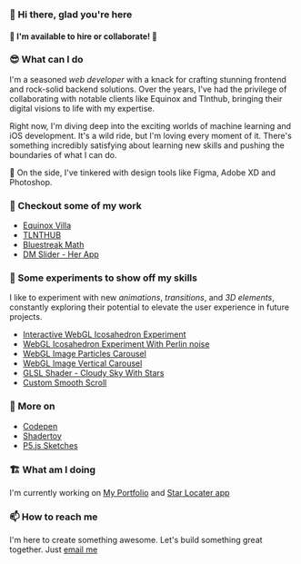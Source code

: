### 👋 Hi there, glad you're here

#### 🔭 I'm available to hire or collaborate! 🔭

### 😎 What can I do

I'm a seasoned <em>web developer</em> with a knack for crafting stunning frontend and rock-solid backend solutions. Over the years, I've had the privilege of collaborating with notable clients like Equinox and Tlnthub, bringing their digital visions to life with my expertise.

Right now, I'm diving deep into the exciting worlds of machine learning and iOS development. It's a wild ride, but I'm loving every moment of it. There's something incredibly satisfying about learning new skills and pushing the boundaries of what I can do.

🥸 On the side, I've tinkered with design tools like Figma, Adobe XD and Photoshop.

### 🌱 Checkout some of my work

- [Equinox Villa](https://equinoxvilla.com/)
- [TLNTHUB](https://www.tlnthub.com/)
- [Bluestreak Math](https://bluestreakmath.com/)
- [DM Slider - Her App](https://weareher.com/dm-slider/)

### 🧪 Some experiments to show off my skills

I like to experiment with new <em>animations</em>, <em>transitions</em>, and <em>3D elements</em>, constantly 
exploring their potential to elevate the user experience in future projects.

- [Interactive WebGL Icosahedron Experiment](https://github.com/bhpcv252/webgl-icosahedron-1-exp/)
- [WebGL Icosahedron Experiment With Perlin noise](https://github.com/bhpcv252/webgl-icosahedron-2-exp/)
- [WebGL Image Particles Carousel](https://github.com/bhpcv252/webgl-img-particle-carousel-exp/)
- [WebGL Image Vertical Carousel](https://github.com/bhpcv252/webgl-img-carousel-exp/)
- [GLSL Shader - Cloudy Sky With Stars](https://www.shadertoy.com/view/fsSfD3)
- [Custom Smooth Scroll](https://github.com/bhpcv252/smooth-scrolling/)

### 📎 More on

- [Codepen](https://codepen.io/bhpcv252/)
- [Shadertoy](https://www.shadertoy.com/user/bhpcv252/)
- [P5.js Sketches](https://editor.p5js.org/bhpcv252/sketches)

### 🏗️ What am I doing

I'm currently working on [My Portfolio](https://github.com/bhpcv252/portfolio) and [Star Locater app](https://github.com/bhpcv252/star-locater)

### 📫 How to reach me

I'm here to create something awesome. Let's build something great together.
Just [email me](mailto:sayhellotosonu@gmail.com)
